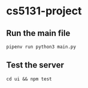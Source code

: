# cs5131-project

## Run the main file
```
pipenv run python3 main.py
```

## Test the server
```
cd ui && npm test
```
